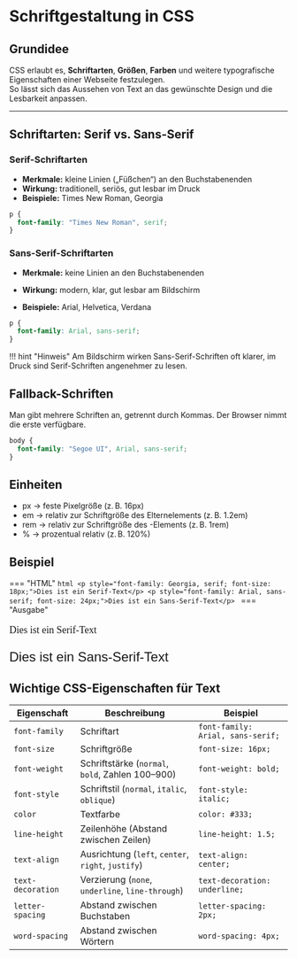 # Schriftgestaltung in CSS

## Grundidee
CSS erlaubt es, **Schriftarten**, **Größen**, **Farben** und weitere typografische Eigenschaften einer Webseite festzulegen.  
So lässt sich das Aussehen von Text an das gewünschte Design und die Lesbarkeit anpassen.

---

## Schriftarten: Serif vs. Sans-Serif

### Serif-Schriftarten
- **Merkmale:** kleine Linien („Füßchen“) an den Buchstabenenden  
- **Wirkung:** traditionell, seriös, gut lesbar im Druck  
- **Beispiele:** Times New Roman, Georgia

```css
p {
  font-family: "Times New Roman", serif;
}
```

### Sans-Serif-Schriftarten

- **Merkmale:** keine Linien an den Buchstabenenden
- **Wirkung:** modern, klar, gut lesbar am Bildschirm

- **Beispiele:** Arial, Helvetica, Verdana

```css
p {
  font-family: Arial, sans-serif;
}
```

!!! hint "Hinweis"
    Am Bildschirm wirken Sans-Serif-Schriften oft klarer, im Druck sind Serif-Schriften angenehmer zu lesen.


## Fallback-Schriften

Man gibt mehrere Schriften an, getrennt durch Kommas.
Der Browser nimmt die erste verfügbare.

```css
body {
  font-family: "Segoe UI", Arial, sans-serif;
}
```

## Einheiten

- px → feste Pixelgröße (z. B. 16px)
- em → relativ zur Schriftgröße des Elternelements (z. B. 1.2em)
- rem → relativ zur Schriftgröße des <html>-Elements (z. B. 1rem)
- % → prozentual relativ (z. B. 120%)

## Beispiel

=== "HTML"
    ```html
    <p style="font-family: Georgia, serif; font-size: 18px;">Dies ist ein Serif-Text</p>
    <p style="font-family: Arial, sans-serif; font-size: 24px;">Dies ist ein Sans-Serif-Text</p>
    ```
=== "Ausgabe"
    <p style="font-family: Georgia, serif; font-size: 18px;">Dies ist ein Serif-Text</p>
    <p style="font-family: Arial, sans-serif; font-size: 24px;">Dies ist ein Sans-Serif-Text</p>

## Wichtige CSS-Eigenschaften für Text

| Eigenschaft       | Beschreibung                                      | Beispiel |
|------------------|---------------------------------------------------|----------|
| `font-family`    | Schriftart                                         | `font-family: Arial, sans-serif;` |
| `font-size`      | Schriftgröße                                       | `font-size: 16px;` |
| `font-weight`    | Schriftstärke (`normal`, `bold`, Zahlen 100–900)   | `font-weight: bold;` |
| `font-style`     | Schriftstil (`normal`, `italic`, `oblique`)        | `font-style: italic;` |
| `color`          | Textfarbe                                          | `color: #333;` |
| `line-height`    | Zeilenhöhe (Abstand zwischen Zeilen)               | `line-height: 1.5;` |
| `text-align`     | Ausrichtung (`left`, `center`, `right`, `justify`) | `text-align: center;` |
| `text-decoration`| Verzierung (`none`, `underline`, `line-through`)   | `text-decoration: underline;` |
| `letter-spacing` | Abstand zwischen Buchstaben                        | `letter-spacing: 2px;` |
| `word-spacing`   | Abstand zwischen Wörtern                           | `word-spacing: 4px;` |